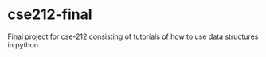 # cse212-final
Final project for cse-212 consisting of tutorials of how to use data structures in python

